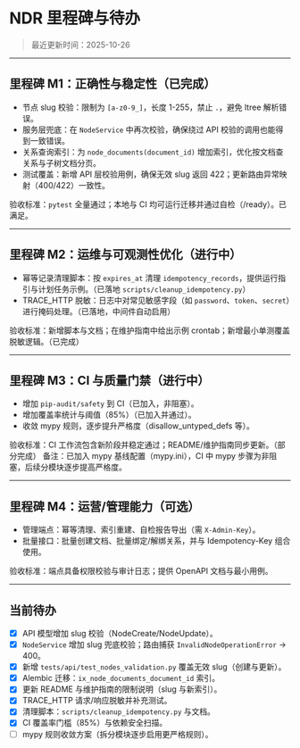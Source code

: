 # NDR 里程碑与待办

> 最近更新时间：2025-10-26

---

## 里程碑 M1：正确性与稳定性（已完成）

- 节点 slug 校验：限制为 `[a-z0-9_]`，长度 1-255，禁止 `.`，避免 ltree 解析错误。
- 服务层兜底：在 `NodeService` 中再次校验，确保绕过 API 校验的调用也能得到一致错误。
- 关系查询索引：为 `node_documents(document_id)` 增加索引，优化按文档查关系与子树文档分页。
- 测试覆盖：新增 API 层校验用例，确保无效 slug 返回 422；更新路由异常映射（400/422）一致性。

验收标准：`pytest` 全量通过；本地与 CI 均可运行迁移并通过自检（/ready）。已满足。

---

## 里程碑 M2：运维与可观测性优化（进行中）

- 幂等记录清理脚本：按 `expires_at` 清理 `idempotency_records`，提供运行指引与计划任务示例。（已落地 `scripts/cleanup_idempotency.py`）
- TRACE_HTTP 脱敏：日志中对常见敏感字段（如 `password`、`token`、`secret`）进行掩码处理。（已落地，中间件自动启用）

验收标准：新增脚本与文档；在维护指南中给出示例 crontab；新增最小单测覆盖脱敏逻辑。（已完成）

---

## 里程碑 M3：CI 与质量门禁（进行中）

- 增加 `pip-audit/safety` 到 CI（已加入，非阻塞）。
- 增加覆盖率统计与阈值（85%）（已加入并通过）。
- 收敛 mypy 规则，逐步提升严格度（disallow_untyped_defs 等）。

验收标准：CI 工作流包含新阶段并稳定通过；README/维护指南同步更新。（部分完成）
备注：已加入 mypy 基线配置（mypy.ini），CI 中 mypy 步骤为非阻塞，后续分模块逐步提高严格度。

---

## 里程碑 M4：运营/管理能力（可选）

- 管理端点：幂等清理、索引重建、自检报告导出（需 `X-Admin-Key`）。
- 批量接口：批量创建文档、批量绑定/解绑关系，并与 Idempotency-Key 组合使用。

验收标准：端点具备权限校验与审计日志；提供 OpenAPI 文档与最小用例。

---

## 当前待办

- [x] API 模型增加 slug 校验（NodeCreate/NodeUpdate）。
- [x] `NodeService` 增加 slug 兜底校验；路由捕获 `InvalidNodeOperationError` → 400。
- [x] 新增 `tests/api/test_nodes_validation.py` 覆盖无效 slug（创建与更新）。
- [x] Alembic 迁移：`ix_node_documents_document_id` 索引。
- [x] 更新 README 与维护指南的限制说明（slug 与新索引）。
- [x] TRACE_HTTP 请求/响应脱敏并补充测试。
- [x] 清理脚本：`scripts/cleanup_idempotency.py` 与文档。
- [x] CI 覆盖率门槛（85%）与依赖安全扫描。
- [ ] mypy 规则收敛方案（拆分模块逐步启用更严格规则）。
